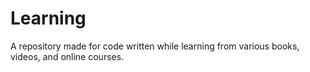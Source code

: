 # Learning
A repository made for code written while learning from various books, videos, and online courses.
